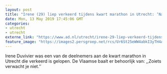 ```yaml
---
layout: post
title: "Irene (29) liep verkeerd tijdens kwart marathon in Utrecht: ‘Na 11 kilometer begon ik te twijfelen’"
date: Mon, 13 May 2019 17:45:06 GMT
categories: 
- utrecht 
- utrecht 
externe_link: "https://www.ad.nl/utrecht/irene-29-liep-verkeerd-tijdens-kwart-marathon-in-utrecht-na-11-kilometer-begon-ik-te-twijfelen~ac94b78b/"
feature_image: "https://images2.persgroep.net/rcs/Ur6St25eWW4abkI3yTH4AiD9qGk/diocontent/148267757/_fitwidth/400/?appId=21791a8992982cd8da851550a453bd7f&quality=0.7"
---
```


Irene Duvivier was een van de deelnemers aan de kwart marathon in Utrecht die verkeerd is gelopen. De Vlaamse baalt er behoorlijk van: ,,Zoiets verwacht je niet.’’

